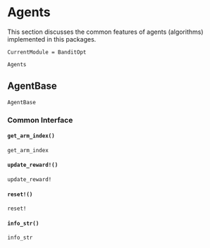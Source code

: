 # Agents
This section discusses the common features of agents (algorithms) implemented in
this packages.
```@meta
CurrentModule = BanditOpt
```

```@docs
Agents
```

## AgentBase
```@docs
AgentBase
```
### Common Interface
#### `get_arm_index()`
```@docs
get_arm_index
```
#### `update_reward!()`
```@docs
update_reward!
```
#### `reset!()`
```@docs
reset!
```
#### `info_str()`
```@docs
info_str
```

###
